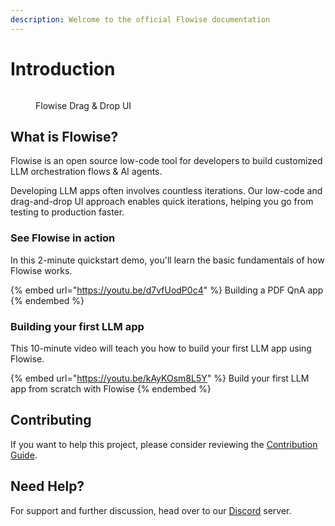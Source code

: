 ```yaml
---
description: Welcome to the official Flowise documentation
---
```


# Introduction

<figure><img src=".gitbook/assets/flowise.gif" alt=""><figcaption><p>Flowise Drag &#x26; Drop UI</p></figcaption></figure>

## What is Flowise?

Flowise is an open source low-code tool for developers to build customized LLM orchestration flows & AI agents.

Developing LLM apps often involves countless iterations. Our low-code and drag-and-drop UI approach enables quick iterations, helping you go from testing to production faster.

### See Flowise in action

In this 2-minute quickstart demo, you'll learn the basic fundamentals of how Flowise works.

{% embed url="https://youtu.be/d7vfUodP0c4" %}
Building a PDF QnA app
{% endembed %}

### Building your first LLM app

This 10-minute video will teach you how to build your first LLM app using Flowise.

{% embed url="https://youtu.be/kAyKOsm8L5Y" %}
Build your first LLM app from scratch with Flowise
{% endembed %}

## Contributing

If you want to help this project, please consider reviewing the [Contribution Guide](contributing/).

## Need Help?

For support and further discussion, head over to our [Discord](https://discord.gg/jbaHfsRVBW) server.
